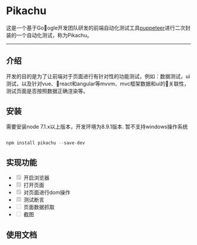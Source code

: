 # Pikachu

这是一个基于Google开发团队研发的前端自动化测试工具[puppeteer](https://github.com/GoogleChrome/puppeteer)进行二次封装的一个自动化测试，称为Pikachu。

-----------

## 介绍

开发的目的是为了让前端对于页面进行有针对性的功能测试，例如：数据测试，ui测试，以及针对vue、react和angular等mvvm、mvc框架数据和ui的关联性，测试页面是否按照数据正确渲染等。

## 安装

需要安装node 7.1.x以上版本，开发环境为8.9.1版本.
暂不支持windows操作系统

```javascript

npm install pikachu --save-dev

```

## 实现功能

- <input type="checkbox" checked="true" disabled="true"> 开启浏览器
- <input type="checkbox" checked="true" disabled="true"> 打开页面
- <input type="checkbox" checked="true" disabled="true"> 对页面进行dom操作
- <input type="checkbox" checked="true" disabled="true"> 测试断言
- <input type="checkbox" disabled="true"> 页面数据抓取
- <input type="checkbox" disabled="true"> 截图


## 使用文档




